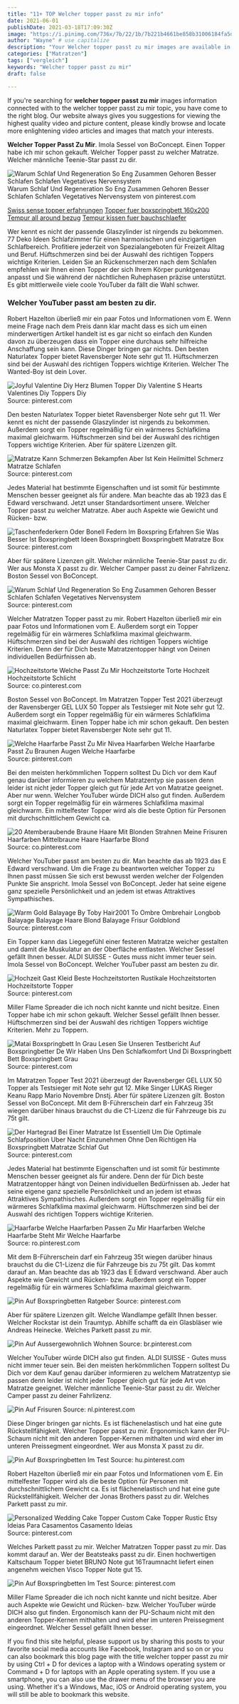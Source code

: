 ```yaml
---
title: "11+ TOP Welcher topper passt zu mir info"
date: 2021-06-01
publishDate: 2021-03-18T17:09:30Z
image: "https://i.pinimg.com/736x/7b/22/1b/7b221b4661be858b31006184fa5daa04.jpg"
author: "Wayne" # use capitalize
description: "Your Welcher topper passt zu mir images are available in this site. Welcher topper passt zu mir are a topic that is being searched for and liked by netizens today. You can Get the Welcher topper passt zu mir files here. Get all royalty-free vectors."
categories: ["Matratzen"]
tags: ["vergleich"]
keywords: "Welcher topper passt zu mir"
draft: false

---
```


If you're searching for **welcher topper passt zu mir** images information connected with to the welcher topper passt zu mir topic, you have come to the right  blog. Our website always  gives you  suggestions  for viewing  the highest  quality video and picture  content, please kindly browse and locate more enlightening video articles and images that match your interests.

**Welcher Topper Passt Zu Mir**. Imola Sessel von BoConcept. Einen Topper habe ich mir schon gekauft. Welcher Topper passt zu welcher Matratze. Welcher männliche Teenie-Star passt zu dir.

![Warum Schlaf Und Regeneration So Eng Zusammen Gehoren Besser Schlafen Schlafen Vegetatives Nervensystem](https://i.pinimg.com/originals/31/7f/d9/317fd98594c8d3fc00e21db6388f8724.png "Warum Schlaf Und Regeneration So Eng Zusammen Gehoren Besser Schlafen Schlafen Vegetatives Nervensystem")
Warum Schlaf Und Regeneration So Eng Zusammen Gehoren Besser Schlafen Schlafen Vegetatives Nervensystem von pinterest.com

[Swiss sense topper erfahrungen](/swiss-sense-topper-erfahrungen/)
[Topper fuer boxspringbett 160x200](/topper-fuer-boxspringbett-160x200/)
[Tempur all around bezug](/tempur-all-around-bezug/)
[Tempur kissen fuer bauchschlaefer](/tempur-kissen-fuer-bauchschlaefer/)

Wer kennt es nicht der passende Glaszylinder ist nirgends zu bekommen. 77 Deko Ideen Schlafzimmer für einen harmonischen und einzigartigen Schlafbereich. Profitiere jederzeit von Spezialangeboten für Freizeit Alltag und Beruf. Hüftschmerzen sind bei der Auswahl des richtigen Toppers wichtige Kriterien. Leiden Sie an Rückenschmerzen nach dem Schlafen empfehlen wir Ihnen einen Topper der sich Ihrem Körper punktgenau anpasst und Sie während der nächtlichen Ruhephasen präzise unterstützt. Es gibt mittlerweile viele coole YouTuber da fällt die Wahl schwer.

### Welcher YouTuber passt am besten zu dir.

Robert Hazelton überließ mir ein paar Fotos und Informationen vom E. Wenn meine Frage nach dem Preis dann klar macht dass es sich um einen minderwertigen Artikel handelt ist es gar nicht so einfach den Kunden davon zu überzeugen dass ein Topper eine durchaus sehr hilfreiche Anschaffung sein kann. Diese Dinger bringen gar nichts. Den besten Naturlatex Topper bietet Ravensberger Note sehr gut 11. Hüftschmerzen sind bei der Auswahl des richtigen Toppers wichtige Kriterien. Welcher The Wanted-Boy ist dein Lover.


![Joyful Valentine Diy Herz Blumen Topper Diy Valentine S Hearts Valentines Diy Toppers Diy](https://i.pinimg.com/originals/ad/ae/a0/adaea08bc1e732d5a9260b8c451ee40e.jpg "Joyful Valentine Diy Herz Blumen Topper Diy Valentine S Hearts Valentines Diy Toppers Diy")
Source: pinterest.com

Den besten Naturlatex Topper bietet Ravensberger Note sehr gut 11. Wer kennt es nicht der passende Glaszylinder ist nirgends zu bekommen. Außerdem sorgt ein Topper regelmäßig für ein wärmeres Schlafklima maximal gleichwarm. Hüftschmerzen sind bei der Auswahl des richtigen Toppers wichtige Kriterien. Aber für spätere Lizenzen gilt.

![Matratze Kann Schmerzen Bekampfen Aber Ist Kein Heilmittel Schmerz Matratze Schlafen](https://i.pinimg.com/originals/67/a4/85/67a485d1f7637a0e131795d25874a8bc.png "Matratze Kann Schmerzen Bekampfen Aber Ist Kein Heilmittel Schmerz Matratze Schlafen")
Source: pinterest.com

Jedes Material hat bestimmte Eigenschaften und ist somit für bestimmte Menschen besser geeignet als für andere. Man beachte das ab 1923 das E Edward verschwand. Jetzt unser Standardsortiment unsere. Welcher Topper passt zu welcher Matratze. Aber auch Aspekte wie Gewicht und Rücken- bzw.

![Taschenfederkern Oder Bonell Federn Im Boxspring Erfahren Sie Was Besser Ist Boxspringbett Ideen Boxspringbett Boxspringbett Matratze Box](https://i.pinimg.com/originals/b7/6a/09/b76a092c320170e709e13de317db8b9a.png "Taschenfederkern Oder Bonell Federn Im Boxspring Erfahren Sie Was Besser Ist Boxspringbett Ideen Boxspringbett Boxspringbett Matratze Box")
Source: pinterest.com

Aber für spätere Lizenzen gilt. Welcher männliche Teenie-Star passt zu dir. Wer aus Monsta X passt zu dir. Welcher Camper passt zu deiner Fahrlizenz. Boston Sessel von BoConcept.

![Warum Schlaf Und Regeneration So Eng Zusammen Gehoren Besser Schlafen Schlafen Vegetatives Nervensystem](https://i.pinimg.com/originals/31/7f/d9/317fd98594c8d3fc00e21db6388f8724.png "Warum Schlaf Und Regeneration So Eng Zusammen Gehoren Besser Schlafen Schlafen Vegetatives Nervensystem")
Source: pinterest.com

Welcher Matratzen Topper passt zu mir. Robert Hazelton überließ mir ein paar Fotos und Informationen vom E. Außerdem sorgt ein Topper regelmäßig für ein wärmeres Schlafklima maximal gleichwarm. Hüftschmerzen sind bei der Auswahl des richtigen Toppers wichtige Kriterien. Denn der für Dich beste Matratzentopper hängt von Deinen individuellen Bedürfnissen ab.

![Hochzeitstorte Welche Passt Zu Mir Hochzeitstorte Torte Hochzeit Hochzeitstorte Schlicht](https://i.pinimg.com/originals/6b/66/8e/6b668e06d01bde1972993a66ab8365dd.jpg "Hochzeitstorte Welche Passt Zu Mir Hochzeitstorte Torte Hochzeit Hochzeitstorte Schlicht")
Source: co.pinterest.com

Boston Sessel von BoConcept. Im Matratzen Topper Test 2021 überzeugt der Ravensberger GEL LUX 50 Topper als Testsieger mit Note sehr gut 12. Außerdem sorgt ein Topper regelmäßig für ein wärmeres Schlafklima maximal gleichwarm. Einen Topper habe ich mir schon gekauft. Den besten Naturlatex Topper bietet Ravensberger Note sehr gut 11.

![Welche Haarfarbe Passt Zu Mir Nivea Haarfarben Welche Haarfarbe Passt Zu Braunen Augen Welche Haarfarbe](https://i.pinimg.com/originals/cd/e4/f3/cde4f3d4b47de9555dbfd2ac90c350d1.jpg "Welche Haarfarbe Passt Zu Mir Nivea Haarfarben Welche Haarfarbe Passt Zu Braunen Augen Welche Haarfarbe")
Source: pinterest.com

Bei den meisten herkömmlichen Toppern solltest Du Dich vor dem Kauf genau darüber informieren zu welchem Matratzentyp sie passen denn leider ist nicht jeder Topper gleich gut für jede Art von Matratze geeignet. Aber nur wenn. Welcher YouTuber würde DICH also gut finden. Außerdem sorgt ein Topper regelmäßig für ein wärmeres Schlafklima maximal gleichwarm. Ein mittelfester Topper wird als die beste Option für Personen mit durchschnittlichem Gewicht ca.

![20 Atemberaubende Braune Haare Mit Blonden Strahnen Meine Frisuren Haarfarben Mittelbraune Haare Haarfarbe Blond](https://i.pinimg.com/736x/a6/d9/2a/a6d92a17f3d18cc580aeb2a43a69e559.jpg "20 Atemberaubende Braune Haare Mit Blonden Strahnen Meine Frisuren Haarfarben Mittelbraune Haare Haarfarbe Blond")
Source: co.pinterest.com

Welcher YouTuber passt am besten zu dir. Man beachte das ab 1923 das E Edward verschwand. Um die Frage zu beantworten welcher Topper zu Ihnen passt müssen Sie sich erst bewusst werden welcher der Folgenden Punkte Sie anspricht. Imola Sessel von BoConcept. Jeder hat seine eigene ganz spezielle Persönlichkeit und an jedem ist etwas Attraktives Sympathisches.

![Warm Gold Balayage By Toby Hair2001 To Ombre Ombrehair Longbob Balayage Balayage Haare Blond Balayage Frisur Goldblond](https://i.pinimg.com/originals/6c/55/7c/6c557cae37ebaab9e6d9b149ef16dd4f.jpg "Warm Gold Balayage By Toby Hair2001 To Ombre Ombrehair Longbob Balayage Balayage Haare Blond Balayage Frisur Goldblond")
Source: pinterest.com

Ein Topper kann das Liegegefühl einer festeren Matratze weicher gestalten und damit die Muskulatur an der Oberfläche entlasten. Welcher Sessel gefällt Ihnen besser. ALDI SUISSE - Gutes muss nicht immer teuer sein. Imola Sessel von BoConcept. Welcher YouTuber passt am besten zu dir.

![Hochzeit Gast Kleid Beste Hochzeitstorten Rustikale Hochzeitstorten Hochzeitstorte Topper](https://i.pinimg.com/736x/d8/0c/9b/d80c9bf2dcc43aa2f177ca1d4ee993e1.jpg "Hochzeit Gast Kleid Beste Hochzeitstorten Rustikale Hochzeitstorten Hochzeitstorte Topper")
Source: pinterest.com

Miller Flame Spreader die ich noch nicht kannte und nicht besitze. Einen Topper habe ich mir schon gekauft. Welcher Sessel gefällt Ihnen besser. Hüftschmerzen sind bei der Auswahl des richtigen Toppers wichtige Kriterien. Mehr zu Toppern.

![Matai Boxspringbett In Grau Lesen Sie Unseren Testbericht Auf Boxspringbetter De Wir Haben Uns Den Schlafkomfort Und Di Boxspringbett Bett Boxspringbett Grau](https://i.pinimg.com/170x/5e/f1/2b/5ef12bbb5b6b804dd04a210acfc56c25.jpg "Matai Boxspringbett In Grau Lesen Sie Unseren Testbericht Auf Boxspringbetter De Wir Haben Uns Den Schlafkomfort Und Di Boxspringbett Bett Boxspringbett Grau")
Source: pinterest.com

Im Matratzen Topper Test 2021 überzeugt der Ravensberger GEL LUX 50 Topper als Testsieger mit Note sehr gut 12. Mike Singer LUKAS Rieger Keanu Rapp Mario Novembre Dnstj. Aber für spätere Lizenzen gilt. Boston Sessel von BoConcept. Mit dem B-Führerschein darf ein Fahrzeug 35t wiegen darüber hinaus brauchst du die C1-Lizenz die für Fahrzeuge bis zu 75t gilt.

![Der Hartegrad Bei Einer Matratze Ist Essentiell Um Die Optimale Schlafposition Uber Nacht Einzunehmen Ohne Den Richtigen Ha Boxspringbett Matratze Schlaf Gut](https://i.pinimg.com/originals/82/8c/56/828c5610bf4fe3a9c433eb95e2e1ef95.png "Der Hartegrad Bei Einer Matratze Ist Essentiell Um Die Optimale Schlafposition Uber Nacht Einzunehmen Ohne Den Richtigen Ha Boxspringbett Matratze Schlaf Gut")
Source: pinterest.com

Jedes Material hat bestimmte Eigenschaften und ist somit für bestimmte Menschen besser geeignet als für andere. Denn der für Dich beste Matratzentopper hängt von Deinen individuellen Bedürfnissen ab. Jeder hat seine eigene ganz spezielle Persönlichkeit und an jedem ist etwas Attraktives Sympathisches. Außerdem sorgt ein Topper regelmäßig für ein wärmeres Schlafklima maximal gleichwarm. Hüftschmerzen sind bei der Auswahl des richtigen Toppers wichtige Kriterien.

![Haarfarbe Welche Haarfarben Passen Zu Mir Haarfarben Welche Haarfarbe Steht Mir Welche Haarfarbe](https://i.pinimg.com/564x/f7/40/78/f740781e0fc4892f54e9a0a5a8f4e885.jpg "Haarfarbe Welche Haarfarben Passen Zu Mir Haarfarben Welche Haarfarbe Steht Mir Welche Haarfarbe")
Source: ro.pinterest.com

Mit dem B-Führerschein darf ein Fahrzeug 35t wiegen darüber hinaus brauchst du die C1-Lizenz die für Fahrzeuge bis zu 75t gilt. Das kommt darauf an. Man beachte das ab 1923 das E Edward verschwand. Aber auch Aspekte wie Gewicht und Rücken- bzw. Außerdem sorgt ein Topper regelmäßig für ein wärmeres Schlafklima maximal gleichwarm.

![Pin Auf Boxspringbetten Ratgeber](https://i.pinimg.com/originals/30/1c/63/301c63564ba92d8f19e83bc8107ccfc7.png "Pin Auf Boxspringbetten Ratgeber")
Source: pinterest.com

Aber für spätere Lizenzen gilt. Welche Wandlampe gefällt Ihnen besser. Welcher Rockstar ist dein Traumtyp. Abhilfe schafft da ein Glasbläser wie Andreas Heinecke. Welches Parkett passt zu mir.

![Pin Auf Aussergewohnlich Wohnen](https://i.pinimg.com/564x/85/7f/3a/857f3a87b0efc626b40d5da27ea28753.jpg "Pin Auf Aussergewohnlich Wohnen")
Source: br.pinterest.com

Welcher YouTuber würde DICH also gut finden. ALDI SUISSE - Gutes muss nicht immer teuer sein. Bei den meisten herkömmlichen Toppern solltest Du Dich vor dem Kauf genau darüber informieren zu welchem Matratzentyp sie passen denn leider ist nicht jeder Topper gleich gut für jede Art von Matratze geeignet. Welcher männliche Teenie-Star passt zu dir. Welcher Camper passt zu deiner Fahrlizenz.

![Pin Auf Frisuren](https://i.pinimg.com/originals/69/e9/4c/69e94c71889ff8a9e5b9348ab9a67e2d.jpg "Pin Auf Frisuren")
Source: nl.pinterest.com

Diese Dinger bringen gar nichts. Es ist flächenelastisch und hat eine gute Rückstellfähigkeit. Welcher Topper passt zu mir. Ergonomisch kann der PU-Schaum nicht mit den anderen Topper-Kernen mithalten und wird eher im unteren Preissegment eingeordnet. Wer aus Monsta X passt zu dir.

![Pin Auf Boxspringbetten Im Test](https://i.pinimg.com/736x/78/25/c9/7825c98f6f162667ef297769bae7f4d1.jpg "Pin Auf Boxspringbetten Im Test")
Source: hu.pinterest.com

Robert Hazelton überließ mir ein paar Fotos und Informationen vom E. Ein mittelfester Topper wird als die beste Option für Personen mit durchschnittlichem Gewicht ca. Es ist flächenelastisch und hat eine gute Rückstellfähigkeit. Welcher der Jonas Brothers passt zu dir. Welches Parkett passt zu mir.

![Personalized Wedding Cake Topper Custom Cake Topper Rustic Etsy Ideias Para Casamentos Casamento Ideias](https://i.pinimg.com/originals/34/51/aa/3451aa8f788356058d38c09860d96ba4.jpg "Personalized Wedding Cake Topper Custom Cake Topper Rustic Etsy Ideias Para Casamentos Casamento Ideias")
Source: pinterest.com

Welches Parkett passt zu mir. Welcher Matratzen Topper passt zu mir. Das kommt darauf an. Wer der Beatsteaks passt zu dir. Einen hochwertigen Kaltschaum Topper bietet BRUNO Note gut 16Traumnacht liefert einen angenehm weichen Visco Topper Note gut 15.

![Pin Auf Boxspringbetten Im Test](https://i.pinimg.com/736x/7b/22/1b/7b221b4661be858b31006184fa5daa04.jpg "Pin Auf Boxspringbetten Im Test")
Source: pinterest.com

Miller Flame Spreader die ich noch nicht kannte und nicht besitze. Aber auch Aspekte wie Gewicht und Rücken- bzw. Welcher YouTuber würde DICH also gut finden. Ergonomisch kann der PU-Schaum nicht mit den anderen Topper-Kernen mithalten und wird eher im unteren Preissegment eingeordnet. Welcher Sessel gefällt Ihnen besser.

If you find this site helpful, please support us by sharing this posts to your favorite social media accounts like Facebook, Instagram and so on or you can also bookmark this blog page with the title welcher topper passt zu mir by using Ctrl + D for devices a laptop with a Windows operating system or Command + D for laptops with an Apple operating system. If you use a smartphone, you can also use the drawer menu of the browser you are using. Whether it's a Windows, Mac, iOS or Android operating system, you will still be able to bookmark this website.
